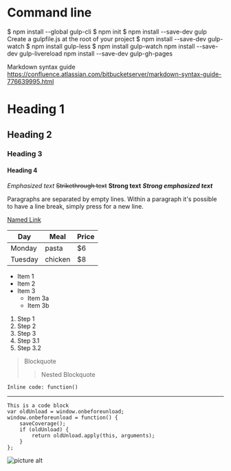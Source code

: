 # Command line #
$ npm install --global gulp-cli
$ npm init
$ npm install --save-dev gulp
Create a gulpfile.js at the root of your project
$ npm install --save-dev gulp-watch
$ npm install gulp-less
$ npm install gulp-watch
npm install --save-dev gulp-livereload
npm install --save-dev gulp-gh-pages

Markdown syntax guide
https://confluence.atlassian.com/bitbucketserver/markdown-syntax-guide-776639995.html
# Heading 1 #
## Heading 2 ##
### Heading 3 ###
#### Heading 4 ####
*Emphasized text*
~~Strikethrough text~~
**Strong text**
***Strong emphasized text***

Paragraphs are separated by empty lines. Within a paragraph it's possible to have a line break,
simply press <return> for a new line.

[Named Link](http://www.google.fr/)

| Day     | Meal    | Price |
| --------|---------|-------|
| Monday  | pasta   | $6    |
| Tuesday | chicken | $8    |

* Item 1
* Item 2
* Item 3
  * Item 3a
  * Item 3b
1. Step 1
2. Step 2
3. Step 3
  1. Step 3.1
  2. Step 3.2

> Blockquote
>> Nested Blockquote

`Inline code: function()`

- - - - 

```
This is a code block
var oldUnload = window.onbeforeunload;
window.onbeforeunload = function() {
    saveCoverage();
    if (oldUnload) {
        return oldUnload.apply(this, arguments);
    }
};
```
![picture alt](http://www.brightlightpictures.com/assets/images/portfolio/thethaw_header.jpg "Title is optional")

